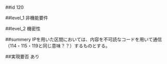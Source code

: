 ##id
120

##level_1
非機能要件

##level_2
機密性

##summery
IPを用いた区間においては、内容を不可読なコードを用いて通信（114・115・119と同じ意味？？）するものとする。

##実現要否
あり

